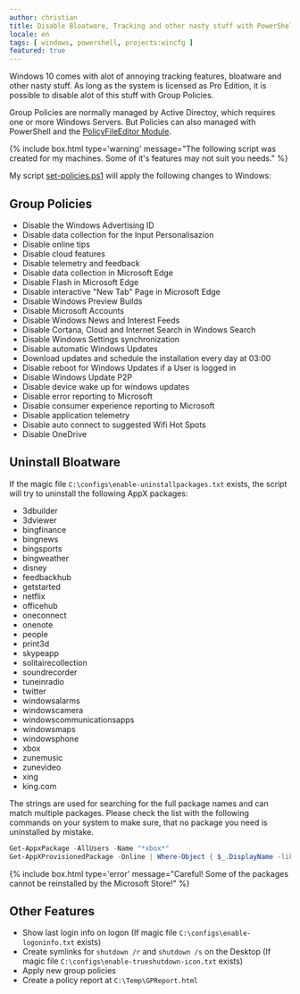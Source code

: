 ```yaml
---
author: christian
title: Disable Bloatware, Tracking and other nasty stuff with PowerShell
locale: en
tags: [ windows, powershell, projects:wincfg ]
featured: true
---
```


Windows 10 comes with alot of annoying tracking features, bloatware and other
nasty stuff. As long as the system is licensed as Pro Edition, it is possible
to disable alot of this stuff with Group Policies.

Group Policies are normally managed by Active Directoy, which requires one or
more Windows Servers. But Policies can also managed with PowerShell and the
[PolicyFileEditor Module](https://github.com/dlwyatt/PolicyFileEditor).

{% include box.html type='warning' message="The following script was created for my machines. Some of it's features may not suit you needs." %}

My script [set-policies.ps1](https://github.com/perryflynn/my-windows-config/blob/main/set-policies.ps1)
will apply the following changes to Windows:

## Group Policies

- Disable the Windows Advertising ID
- Disable data collection for the Input Personalisazion
- Disable online tips
- Disable cloud features
- Disable telemetry and feedback
- Disable data collection in Microsoft Edge
- Disable Flash in Microsoft Edge
- Disable interactive "New Tab" Page in Microsoft Edge
- Disable Windows Preview Builds
- Disable Microsoft Accounts
- Disable Windows News and Interest Feeds
- Disable Cortana, Cloud and Internet Search in Windows Search
- Disable Windows Settings synchronization
- Disable automatic Windows Updates
- Download updates and schedule the installation every day at 03:00
- Disable reboot for Windows Updates if a User is logged in
- Disable Windows Update P2P
- Disable device wake up for windows updates
- Disable error reporting to Microsoft
- Disable consumer experience reporting to Microsoft
- Disable application telemetry
- Disable auto connect to suggested Wifi Hot Spots
- Disable OneDrive

## Uninstall Bloatware

If the magic file `C:\configs\enable-uninstallpackages.txt` exists, the script will try to
uninstall the following AppX packages:

- 3dbuilder
- 3dviewer
- bingfinance
- bingnews
- bingsports
- bingweather
- disney
- feedbackhub
- getstarted
- netflix
- officehub
- oneconnect
- onenote
- people
- print3d
- skypeapp
- solitairecollection
- soundrecorder
- tuneinradio
- twitter
- windowsalarms
- windowscamera
- windowscommunicationsapps
- windowsmaps
- windowsphone
- xbox
- zunemusic
- zunevideo
- xing
- king.com

The strings are used for searching for the full package names and can match multiple packages.
Please check the list with the following commands on your system to make sure, that no
package you need is uninstalled by mistake.

```ps1
Get-AppxPackage -AllUsers -Name "*xbox*"
Get-AppXProvisionedPackage -Online | Where-Object { $_.DisplayName -like "*xbox*" }
```

{% include box.html type='error' message="Careful! Some of the packages cannot be reinstalled by the Microsoft Store!" %}

## Other Features

- Show last login info on logon (If magic file `C:\configs\enable-logoninfo.txt` exists)
- Create symlinks for `shutdown /r` and `shutdown /s` on the Desktop  (If magic file `C:\configs\enable-trueshutdown-icon.txt` exists)
- Apply new group policies
- Create a policy report at `C:\Temp\GPReport.html`
